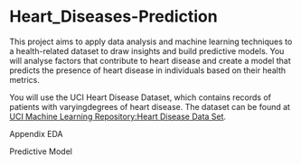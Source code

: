 # Heart_Diseases-Prediction
This project aims to apply data analysis and machine learning techniques to a health-related dataset to draw insights and build predictive models. You will analyse factors that contribute to heart disease and create a model that predicts the presence of heart disease in individuals based on their health metrics.

You will use the UCI Heart Disease Dataset, which contains records of patients with varyingdegrees of heart disease. The dataset can be found at [UCI Machine Learning Repository:Heart Disease Data Set](https://archive.ics.uci.edu/ml/datasets/heart+Disease).

Appendix 
EDA

Predictive Model
